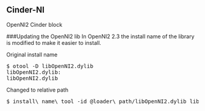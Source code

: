 
Cinder-NI
---------

OpenNI2 Cinder block

###Updating the OpenNI2 lib
In OpenNI2 2.3 the install name of the library is modified to make it easier to install.

Original install name
<pre>
$ otool -D libOpenNI2.dylib 
libOpenNI2.dylib:
libOpenNI2.dylib
</pre>

Changed to relative path
<pre>
$ install\_name\_tool -id @loader\_path/libOpenNI2.dylib libOpenNI2.dylib 
</pre>


